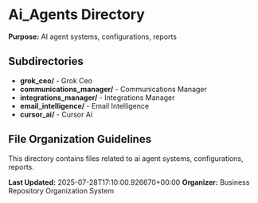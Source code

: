 # Ai_Agents Directory

**Purpose:** AI agent systems, configurations, reports

## Subdirectories

- **grok_ceo/** - Grok Ceo
- **communications_manager/** - Communications Manager
- **integrations_manager/** - Integrations Manager
- **email_intelligence/** - Email Intelligence
- **cursor_ai/** - Cursor Ai

## File Organization Guidelines

This directory contains files related to ai agent systems, configurations, reports.

**Last Updated:** 2025-07-28T17:10:00.926670+00:00
**Organizer:** Business Repository Organization System
